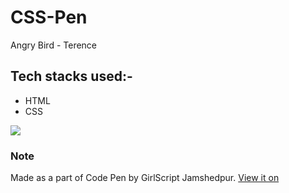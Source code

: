 # CSS-Pen
Angry Bird - Terence

## Tech stacks used:-
- HTML
- CSS

<img src="https://user-images.githubusercontent.com/56690856/88577617-f1304180-d064-11ea-8d18-95fdaff2df67.png">

### Note
Made as a part of Code Pen by GirlScript Jamshedpur.
[View it on](https://sapna2001.github.io/CSS-Pen/)
